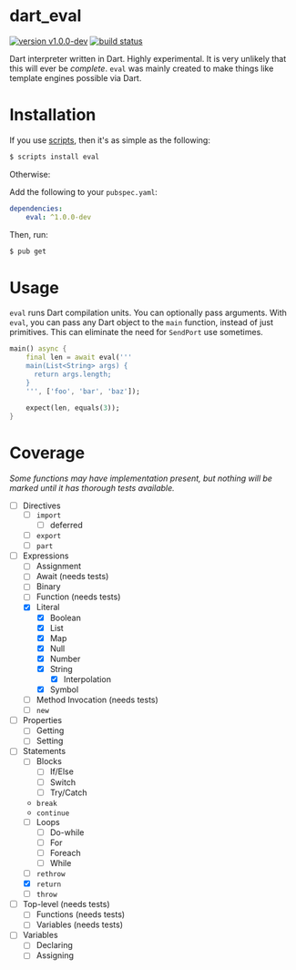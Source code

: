 # dart_eval

[![version v1.0.0-dev](https://img.shields.io/badge/pub-v1.0.0--dev-red.svg)](https://pub.dartlang.org/packages/eval)
[![build status](https://travis-ci.org/thosakwe/dart_eval.svg)](https://travis-ci.org/thosakwe/dart_eval)

Dart interpreter written in Dart. Highly experimental. It is very unlikely that this will ever be *complete*.
`eval` was mainly created to make things like template engines possible via Dart.

# Installation
If you use [scripts](https://github.com/thosakwe/dart_scripts), then it's as simple as the following:

```bash
$ scripts install eval
```

Otherwise:

Add the following to your `pubspec.yaml`:

```yaml
dependencies:
    eval: ^1.0.0-dev
```

Then, run:

```bash
$ pub get
```

# Usage
`eval` runs Dart compilation units. You can optionally pass arguments. With `eval`, you can pass any
Dart object to the `main` function, instead of just primitives. This can eliminate the need for
`SendPort` use sometimes.

```dart
main() async {
    final len = await eval('''
    main(List<String> args) {
      return args.length;
    }
    ''', ['foo', 'bar', 'baz']);
    
    expect(len, equals(3));
}
```

# Coverage
*Some functions may have implementation present, but nothing will be marked
until it has thorough tests available.*

* [ ] Directives
  * [ ] `import`
    * [ ] deferred
  * [ ] `export`
  * [ ] `part`
* [ ] Expressions
  * [ ] Assignment
  * [ ] Await (needs tests)
  * [ ] Binary
  * [ ] Function (needs tests)
  * [x] Literal
    * [x] Boolean
    * [x] List
    * [x] Map
    * [x] Null
    * [x] Number
    * [x] String
      * [x] Interpolation
    * [x] Symbol
  * [ ] Method Invocation (needs tests)
  * [ ] `new`
* [ ] Properties
  * [ ] Getting
  * [ ] Setting
* [ ] Statements
  * [ ] Blocks
    * [ ] If/Else
    * [ ] Switch
    * [ ] Try/Catch
  * `break`
  * `continue`
  * [ ] Loops
    * [ ] Do-while
    * [ ] For
    * [ ] Foreach
    * [ ] While
  * [ ] `rethrow`
  * [x] `return`
  * [ ] `throw`
* [ ] Top-level (needs tests)
  * [ ] Functions (needs tests)
  * [ ] Variables (needs tests)
* [ ] Variables
  * [ ] Declaring
  * [ ] Assigning